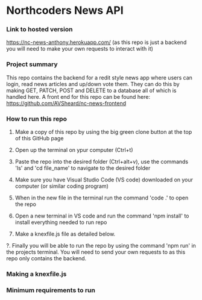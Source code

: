 # Northcoders News API

### Link to hosted version

https://nc-news-anthony.herokuapp.com/ (as this repo is just a backend you will need to make your own requests to interact with it)

### Project summary

This repo contains the backend for a redit style news app where users can login, read news articles and up/down vote them. They can do this by making GET, PATCH, POST and DELETE to a database all of which is handled here. A front end for this repo can be found here: https://github.com/AVSheard/nc-news-frontend

### How to run this repo

1. Make a copy of this repo by using the big green clone button at the top of this GitHub page

2. Open up the terminal on ypur computer (Ctrl+t)

3. Paste the repo into the desired folder (Ctrl+alt+v), use the commands 'ls' and 'cd file_name' to navigate to the desired folder 

4. Make sure you have Visual Studio Code (VS code) downloaded on your computer (or similar coding program)

5. When in the new file in the terminal run the command 'code .' to open the repo

6. Open a new terminal in VS code and run the command 'npm install' to install everything needed to run repo

7. Make a knexfile.js file as detailed below. 

?. Finally you will be able to run the repo by using the command 'npm run' in the projects terminal. You will need to send your own requests to as this repo only contains the backend.

### Making a knexfile.js

### Minimum requirements to run
